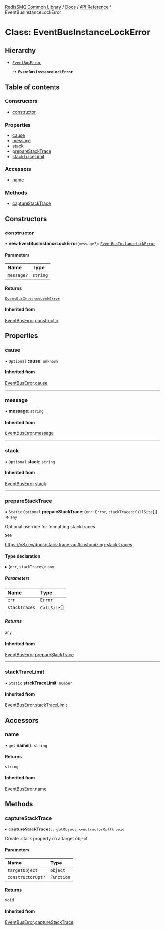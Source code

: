 [RedisSMQ Common Library](../../../README.md) / [Docs](../../README.md) / [API Reference](../README.md) / EventBusInstanceLockError

# Class: EventBusInstanceLockError

## Hierarchy

- [`EventBusError`](EventBusError.md)

  ↳ **`EventBusInstanceLockError`**

## Table of contents

### Constructors

- [constructor](EventBusInstanceLockError.md#constructor)

### Properties

- [cause](EventBusInstanceLockError.md#cause)
- [message](EventBusInstanceLockError.md#message)
- [stack](EventBusInstanceLockError.md#stack)
- [prepareStackTrace](EventBusInstanceLockError.md#preparestacktrace)
- [stackTraceLimit](EventBusInstanceLockError.md#stacktracelimit)

### Accessors

- [name](EventBusInstanceLockError.md#name)

### Methods

- [captureStackTrace](EventBusInstanceLockError.md#capturestacktrace)

## Constructors

### constructor

• **new EventBusInstanceLockError**(`message?`): [`EventBusInstanceLockError`](EventBusInstanceLockError.md)

#### Parameters

| Name | Type |
| :------ | :------ |
| `message?` | `string` |

#### Returns

[`EventBusInstanceLockError`](EventBusInstanceLockError.md)

#### Inherited from

[EventBusError](EventBusError.md).[constructor](EventBusError.md#constructor)

## Properties

### cause

• `Optional` **cause**: `unknown`

#### Inherited from

[EventBusError](EventBusError.md).[cause](EventBusError.md#cause)

___

### message

• **message**: `string`

#### Inherited from

[EventBusError](EventBusError.md).[message](EventBusError.md#message)

___

### stack

• `Optional` **stack**: `string`

#### Inherited from

[EventBusError](EventBusError.md).[stack](EventBusError.md#stack)

___

### prepareStackTrace

▪ `Static` `Optional` **prepareStackTrace**: (`err`: `Error`, `stackTraces`: `CallSite`[]) => `any`

Optional override for formatting stack traces

**`See`**

https://v8.dev/docs/stack-trace-api#customizing-stack-traces

#### Type declaration

▸ (`err`, `stackTraces`): `any`

##### Parameters

| Name | Type |
| :------ | :------ |
| `err` | `Error` |
| `stackTraces` | `CallSite`[] |

##### Returns

`any`

#### Inherited from

[EventBusError](EventBusError.md).[prepareStackTrace](EventBusError.md#preparestacktrace)

___

### stackTraceLimit

▪ `Static` **stackTraceLimit**: `number`

#### Inherited from

[EventBusError](EventBusError.md).[stackTraceLimit](EventBusError.md#stacktracelimit)

## Accessors

### name

• `get` **name**(): `string`

#### Returns

`string`

#### Inherited from

EventBusError.name

## Methods

### captureStackTrace

▸ **captureStackTrace**(`targetObject`, `constructorOpt?`): `void`

Create .stack property on a target object

#### Parameters

| Name | Type |
| :------ | :------ |
| `targetObject` | `object` |
| `constructorOpt?` | `Function` |

#### Returns

`void`

#### Inherited from

[EventBusError](EventBusError.md).[captureStackTrace](EventBusError.md#capturestacktrace)
